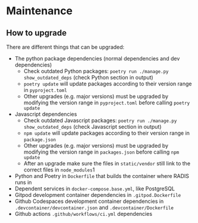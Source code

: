 # Maintenance

## How to upgrade

There are different things that can be upgraded:

- The python package dependencies (normal dependencies and dev dependencies)
  - Check outdated Python packages: `poetry run ./manage.py show_outdated_deps` (check Python section in output)
  - `poetry update` will update packages according to their version range in `pyproject.toml`
  - Other upgrades (e.g. major versions) must be upgraded by modifying the version range in `pyproject.toml` before calling `poetry update`
- Javascript dependencies
  - Check outdated Javascript packages: `poetry run ./manage.py show_outdated_deps` (check Javascript section in output)
  - `npm update` will update packages according to their version range in `package.json`
  - Other upgrades (e.g. major versions) must be upgraded by modifying the version range in `packages.json` before calling `npm update`
  - After an upgrade make sure the files in `static/vendor` still link to the correct files in `node_modules`1
- Python and Poetry in `Dockerfile` that builds the container where RADIS runs in
- Dependent services in `docker-compose.base.yml`, like PostgreSQL
- Gitpod development container dependencies in `.gitpod.Dockerfile`
- Github Codespaces development container dependencies in `.devcontainer/devcontainer.json` and `.devcontainer/Dockerfile`
- Github actions `.github/workflows/ci.yml` dependencies
